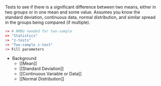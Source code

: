 Tests to see if there is a significant difference between two means, either in two groups or in one mean and some value. Assumes you know the standard deviation, continuous data, normal distribution, and similar spread in the groups being compared (if multiple).

```R Commander
>> # NMBU needed for two-sample
>> "Statistics"
>> "z-tests"
>> "Two-sample z-test"
>> Fill parameters
```

- Background
	- [[Mean]]
	- [[Standard Deviation]]
	- [[Continuous Variable or Data]]
	- [[Normal Distribution]]